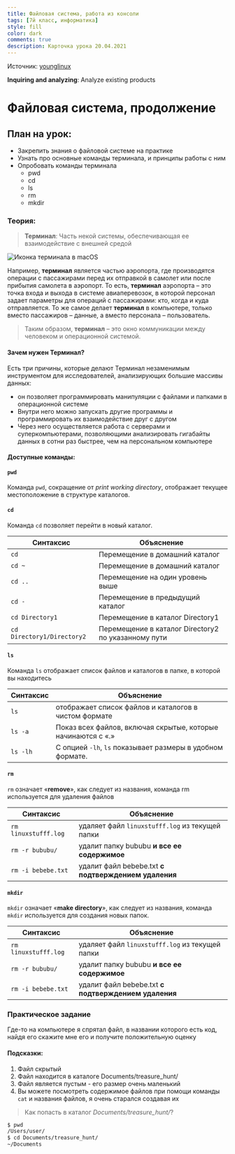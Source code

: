 ```yaml
---
title: Файловая система, работа из консоли
tags: [7й класс, информатика]
style: fill
color: dark
comments: true
description: Карточка урока 20.04.2021
---
```


Источник: [younglinux](https://younglinux.info/bash/cd)

**Inquiring and analyzing**: Analyze existing products

# Файловая система, продолжение

## План на урок:

- Закрепить знания о файловой системе на практике
- Узнать про основные команды терминала, и принципы работы с ним
- Опробовать команды терминала
  - pwd
  - cd
  - ls
  - rm
  - mkdir

### Теория:

>**Терминал**:
Часть некой системы, обеспечивающая ее взаимодействие с внешней средой

![Иконка терминала в macOS](https://samoedd.com/wp-content/uploads/2018/05/Terminal.png)

Например, **терминал** является частью аэропорта, где производятся операции с пассажирами перед их отправкой в самолет или после прибытия самолета в аэропорт. То есть, **терминал** аэропорта – это точка входа и выхода в системе авиаперевозок, в которой персонал задает параметры для операций с пассажирами: кто, когда и куда отправляется. То же самое делает **терминал** в компьютере, только вместо пассажиров – данные, а вместо персонала – пользователь. 

>Таким образом, **терминал** – это окно коммуникации между человеком и операционной системой.

#### Зачем нужен Терминал?

Есть три причины, которые делают Терминал незаменимым инструментом для исследователей, анализирующих большие массивы данных:

* он позволяет программировать манипуляции с файлами и папками в операционной системе
* Внутри него можно запускать другие программы и программировать их взаимодействие друг с другом
* Через него осуществляется работа с серверами и суперкомпьютерами, позволяющими анализировать гигабайты данных в сотни раз быстрее, чем на персональном компьютере

#### Доступные команды:

#### `pwd`

Команда `pwd`, сокращение от *print working directory*, отображает текущее местоположение в структуре каталогов.

#### `cd`

Команда `cd` позволяет перейти в новый каталог.

| Синтаксис | Объяснение |
| --- | --- |
| `cd` | Перемещение в домашний каталог |
| `cd ~` | Перемещение в домашний каталог |
| `cd ..` | Перемещение на один уровень выше |
| `cd -` | Перемещение в предыдущий каталог |
| `cd Directory1` | Перемещение в каталог Directory1 |
| `cd Directory1/Directory2` | Перемещение в каталог Directory2 по указанному пути |


#### `ls`

Команда `ls` отображает список файлов и каталогов в папке, в которой вы находитесь

| Синтаксис | Объяснение |
| --- | --- |
| `ls` | отображает список файлов и каталогов в чистом формате |
| `ls -a` | Показ всех файлов, включая скрытые, которые начинаются с «.» |
| `ls -lh` | С опцией `-lh`, `ls` показывает размеры в удобном формате. |

#### `rm`

`rm` означает «**remove**», как следует из названия, команда rm используется для удаления файлов

| Синтаксис | Объяснение |
| --- | --- |
| `rm linuxstufff.log` | удаляет файл `linuxstufff.log` из текущей папки |
| `rm -r bububu/` | удалит папку bububu **и все ее содержимое** |
| `rm -i bebebe.txt` | удалит файл bebebe.txt **c подтверждением удаления** |

#### `mkdir`

`mkdir` означает «**make directory**», как следует из названия, команда `mkdir` используется для создания новых папок. 

| Синтаксис | Объяснение |
| --- | --- |
| `rm linuxstufff.log` | удаляет файл `linuxstufff.log` из текущей папки |
| `rm -r bububu/` | удалит папку bububu **и все ее содержимое** |
| `rm -i bebebe.txt` | удалит файл bebebe.txt **c подтверждением удаления** |

### Практическое задание
Где-то на компьютере я спрятал файл, в названии которого есть код, найдя его скажите мне его и получите положительную оценку

#### Подсказки:

1. Файл скрытый
2. Файл находится в каталоге Documents/treasure_hunt/
3. Файл является пустым - его размер очень маленький
4. Вы можете посмотреть содержимое файлов при помощи команды `cat` и названия файлов, я очень старался создавая их

>Как попасть в каталог *Documents/treasure_hunt/*?

```bash
$ pwd
/Users/user/
$ cd Documents/treasure_hunt/
~/Documents
```